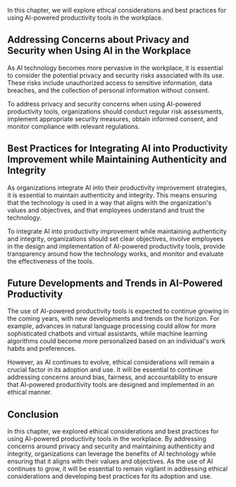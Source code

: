 
In this chapter, we will explore ethical considerations and best practices for using AI-powered productivity tools in the workplace.

Addressing Concerns about Privacy and Security when Using AI in the Workplace
-----------------------------------------------------------------------------

As AI technology becomes more pervasive in the workplace, it is essential to consider the potential privacy and security risks associated with its use. These risks include unauthorized access to sensitive information, data breaches, and the collection of personal information without consent.

To address privacy and security concerns when using AI-powered productivity tools, organizations should conduct regular risk assessments, implement appropriate security measures, obtain informed consent, and monitor compliance with relevant regulations.

Best Practices for Integrating AI into Productivity Improvement while Maintaining Authenticity and Integrity
------------------------------------------------------------------------------------------------------------

As organizations integrate AI into their productivity improvement strategies, it is essential to maintain authenticity and integrity. This means ensuring that the technology is used in a way that aligns with the organization's values and objectives, and that employees understand and trust the technology.

To integrate AI into productivity improvement while maintaining authenticity and integrity, organizations should set clear objectives, involve employees in the design and implementation of AI-powered productivity tools, provide transparency around how the technology works, and monitor and evaluate the effectiveness of the tools.

Future Developments and Trends in AI-Powered Productivity
---------------------------------------------------------

The use of AI-powered productivity tools is expected to continue growing in the coming years, with new developments and trends on the horizon. For example, advances in natural language processing could allow for more sophisticated chatbots and virtual assistants, while machine learning algorithms could become more personalized based on an individual's work habits and preferences.

However, as AI continues to evolve, ethical considerations will remain a crucial factor in its adoption and use. It will be essential to continue addressing concerns around bias, fairness, and accountability to ensure that AI-powered productivity tools are designed and implemented in an ethical manner.

Conclusion
----------

In this chapter, we explored ethical considerations and best practices for using AI-powered productivity tools in the workplace. By addressing concerns around privacy and security and maintaining authenticity and integrity, organizations can leverage the benefits of AI technology while ensuring that it aligns with their values and objectives. As the use of AI continues to grow, it will be essential to remain vigilant in addressing ethical considerations and developing best practices for its adoption and use.
